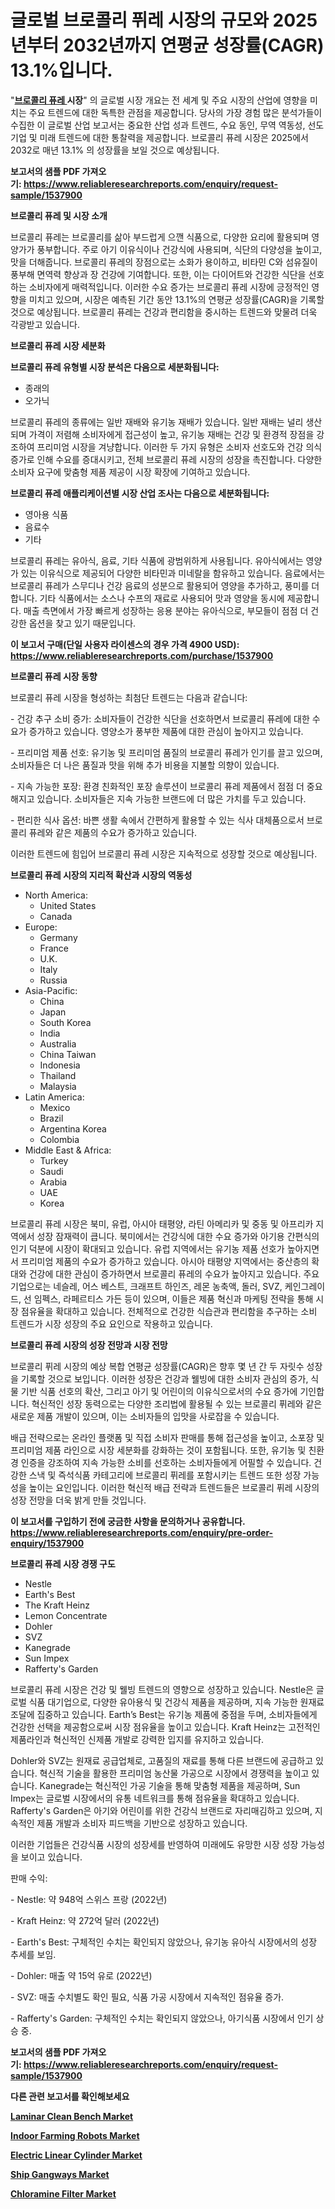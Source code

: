 <p><h1>글로벌 브로콜리 퓌레 시장의 규모와 2025년부터 2032년까지 연평균 성장률(CAGR) 13.1%입니다.</h1></p><p>"<strong><a href="https://www.reliableresearchreports.com/broccoli-puree-r1537900?utm_campaign=106&utm_medium=7&utm_source=Github&utm_content=ia&utm_term=09042025&utm_id=broccoli-puree">브로콜리 퓨레&nbsp;</a></strong><strong>시장</strong>" 의 글로벌 시장 개요는 전 세계 및 주요 시장의 산업에 영향을 미치는 주요 트렌드에 대한 독특한 관점을 제공합니다. 당사의 가장 경험 많은 분석가들이 수집한 이 글로벌 산업 보고서는 중요한 산업 성과 트렌드, 수요 동인, 무역 역동성, 선도 기업 및 미래 트렌드에 대한 통찰력을 제공합니다. 브로콜리 퓨레 시장은 2025에서 2032로 매년 13.1% 의 성장률을 보일 것으로 예상됩니다.&nbsp;</p>
<p><strong>보고서의 샘플 PDF 가져오기:&nbsp;<a href="https://www.reliableresearchreports.com/enquiry/request-sample/1537900?utm_campaign=106&utm_medium=7&utm_source=Github&utm_content=ia&utm_term=09042025&utm_id=broccoli-puree">https://www.reliableresearchreports.com/enquiry/request-sample/1537900</a></strong></p>
<p><strong>브로콜리 퓨레 및 시장 소개</strong></p>
<p><p>브로콜리 퓨레는 브로콜리를 삶아 부드럽게 으깬 식품으로, 다양한 요리에 활용되며 영양가가 풍부합니다. 주로 아기 이유식이나 건강식에 사용되며, 식단의 다양성을 높이고, 맛을 더해줍니다. 브로콜리 퓨레의 장점으로는 소화가 용이하고, 비타민 C와 섬유질이 풍부해 면역력 향상과 장 건강에 기여합니다. 또한, 이는 다이어트와 건강한 식단을 선호하는 소비자에게 매력적입니다. 이러한 수요 증가는 브로콜리 퓨레 시장에 긍정적인 영향을 미치고 있으며, 시장은 예측된 기간 동안 13.1%의 연평균 성장률(CAGR)을 기록할 것으로 예상됩니다. 브로콜리 퓨레는 건강과 편리함을 중시하는 트렌드와 맞물려 더욱 각광받고 있습니다.</p></p>
<p><strong>브로콜리 퓨레 시장 세분화</strong></p>
<p><strong>브로콜리 퓨레 유형별 시장 분석은 다음으로 세분화됩니다:</strong></p>
<p><ul><li>종래의</li><li>오가닉</li></ul></p>
<p><p>브로콜리 퓨레의 종류에는 일반 재배와 유기농 재배가 있습니다. 일반 재배는 널리 생산되며 가격이 저렴해 소비자에게 접근성이 높고, 유기농 재배는 건강 및 환경적 장점을 강조하여 프리미엄 시장을 겨냥합니다. 이러한 두 가지 유형은 소비자 선호도와 건강 의식 증가로 인해 수요를 증대시키고, 전체 브로콜리 퓨레 시장의 성장을 촉진합니다. 다양한 소비자 요구에 맞춤형 제품 제공이 시장 확장에 기여하고 있습니다.</p></p>
<p><strong>브로콜리 퓨레 애플리케이션별 시장 산업 조사는 다음으로 세분화됩니다:</strong></p>
<p><ul><li>영아용 식품</li><li>음료수</li><li>기타</li></ul></p>
<p><p>브로콜리 퓨레는 유아식, 음료, 기타 식품에 광범위하게 사용됩니다. 유아식에서는 영양가 있는 이유식으로 제공되어 다양한 비타민과 미네랄을 함유하고 있습니다. 음료에서는 브로콜리 퓨레가 스무디나 건강 음료의 성분으로 활용되어 영양을 추가하고, 풍미를 더합니다. 기타 식품에서는 소스나 수프의 재료로 사용되어 맛과 영양을 동시에 제공합니다. 매출 측면에서 가장 빠르게 성장하는 응용 분야는 유아식으로, 부모들이 점점 더 건강한 옵션을 찾고 있기 때문입니다.</p></p>
<p><strong>이 보고서 구매(단일 사용자 라이센스의 경우 가격 4900 USD): <a href="https://www.reliableresearchreports.com/purchase/1537900?utm_campaign=106&utm_medium=7&utm_source=Github&utm_content=ia&utm_term=09042025&utm_id=broccoli-puree">https://www.reliableresearchreports.com/purchase/1537900</a></strong></p>
<p><strong>브로콜리 퓨레 시장 동향</strong></p>
<p><p>브로콜리 퓨레 시장을 형성하는 최첨단 트렌드는 다음과 같습니다:</p><p>- 건강 추구 소비 증가: 소비자들이 건강한 식단을 선호하면서 브로콜리 퓨레에 대한 수요가 증가하고 있습니다. 영양소가 풍부한 제품에 대한 관심이 높아지고 있습니다.</p><p>- 프리미엄 제품 선호: 유기농 및 프리미엄 품질의 브로콜리 퓨레가 인기를 끌고 있으며, 소비자들은 더 나은 품질과 맛을 위해 추가 비용을 지불할 의향이 있습니다.</p><p>- 지속 가능한 포장: 환경 친화적인 포장 솔루션이 브로콜리 퓨레 제품에서 점점 더 중요해지고 있습니다. 소비자들은 지속 가능한 브랜드에 더 많은 가치를 두고 있습니다.</p><p>- 편리한 식사 옵션: 바쁜 생활 속에서 간편하게 활용할 수 있는 식사 대체품으로서 브로콜리 퓨레와 같은 제품의 수요가 증가하고 있습니다.</p><p>이러한 트렌드에 힘입어 브로콜리 퓨레 시장은 지속적으로 성장할 것으로 예상됩니다.</p></p>
<p><strong>브로콜리 퓨레 시장의 지리적 확산과 시장의 역동성</strong></p>
<p><ul>
    <li>
        North America:
        <ul>
            <li>United States</li>
            <li>Canada</li>
        </ul>
    </li>
    <li>
        Europe:
        <ul>
            <li>Germany</li>
            <li>France</li>
            <li>U.K.</li>
            <li>Italy</li>
            <li>Russia</li>
        </ul>
    </li>
    <li>
        Asia-Pacific:
        <ul>
            <li>China</li>
            <li>Japan</li>
            <li>South Korea</li>
            <li>India</li>
            <li>Australia</li>
            <li>China Taiwan</li>
            <li>Indonesia</li>
            <li>Thailand</li>
            <li>Malaysia</li>
        </ul>
    </li>
    <li>
        Latin America:
        <ul>
            <li>Mexico</li>
            <li>Brazil</li>
            <li>Argentina Korea</li>
            <li>Colombia</li>
        </ul>
    </li>
    <li>
        Middle East & Africa:
        <ul>
            <li>Turkey</li>
            <li>Saudi</li>
            <li>Arabia</li>
            <li>UAE</li>
            <li>Korea</li>
        </ul>
    </li>
    </ul></p>
<p><p>브로콜리 퓨레 시장은 북미, 유럽, 아시아 태평양, 라틴 아메리카 및 중동 및 아프리카 지역에서 성장 잠재력이 큽니다. 북미에서는 건강식에 대한 수요 증가와 아기용 간편식의 인기 덕분에 시장이 확대되고 있습니다. 유럽 지역에서는 유기농 제품 선호가 높아지면서 프리미엄 제품의 수요가 증가하고 있습니다. 아시아 태평양 지역에서는 중산층의 확대와 건강에 대한 관심이 증가하면서 브로콜리 퓨레의 수요가 높아지고 있습니다. 주요 기업으로는 네슬레, 어스 베스트, 크래프트 하인즈, 레몬 농축액, 돌러, SVZ, 케인그레이드, 선 임펙스, 라페르티스 가든 등이 있으며, 이들은 제품 혁신과 마케팅 전략을 통해 시장 점유율을 확대하고 있습니다. 전체적으로 건강한 식습관과 편리함을 추구하는 소비 트렌드가 시장 성장의 주요 요인으로 작용하고 있습니다.</p></p>
<p><strong>브로콜리 퓨레 시장의 성장 전망과 시장 전망</strong></p>
<p><p>브로콜리 퓌레 시장의 예상 복합 연평균 성장률(CAGR)은 향후 몇 년 간 두 자릿수 성장을 기록할 것으로 보입니다. 이러한 성장은 건강과 웰빙에 대한 소비자 관심의 증가, 식물 기반 식품 선호의 확산, 그리고 아기 및 어린이의 이유식으로서의 수요 증가에 기인합니다. 혁신적인 성장 동력으로는 다양한 조리법에 활용될 수 있는 브로콜리 퓌레와 같은 새로운 제품 개발이 있으며, 이는 소비자들의 입맛을 사로잡을 수 있습니다.</p><p>배급 전략으로는 온라인 플랫폼 및 직접 소비자 판매를 통해 접근성을 높이고, 소포장 및 프리미엄 제품 라인으로 시장 세분화를 강화하는 것이 포함됩니다. 또한, 유기농 및 친환경 인증을 강조하여 지속 가능한 소비를 선호하는 소비자들에게 어필할 수 있습니다. 건강한 스낵 및 즉석식품 카테고리에 브로콜리 퓌레를 포함시키는 트렌드 또한 성장 가능성을 높이는 요인입니다. 이러한 혁신적 배급 전략과 트렌드들은 브로콜리 퓌레 시장의 성장 전망을 더욱 밝게 만들 것입니다.</p></p>
<p><strong>이 보고서를 구입하기 전에 궁금한 사항을 문의하거나 공유합니다. <a href="https://www.reliableresearchreports.com/enquiry/pre-order-enquiry/1537900?utm_campaign=106&utm_medium=7&utm_source=Github&utm_content=ia&utm_term=09042025&utm_id=broccoli-puree">https://www.reliableresearchreports.com/enquiry/pre-order-enquiry/1537900</a></strong></p>
<p><strong>브로콜리 퓨레 시장 경쟁 구도</strong></p>
<p><ul><li>Nestle</li><li>Earth's Best</li><li>The Kraft Heinz</li><li>Lemon Concentrate</li><li>Dohler</li><li>SVZ</li><li>Kanegrade</li><li>Sun Impex</li><li>Rafferty's Garden</li></ul></p>
<p><p>브로콜리 퓨레 시장은 건강 및 웰빙 트렌드의 영향으로 성장하고 있습니다. Nestle은 글로벌 식품 대기업으로, 다양한 유아용식 및 건강식 제품을 제공하며, 지속 가능한 원재료 조달에 집중하고 있습니다. Earth’s Best는 유기농 제품에 중점을 두며, 소비자들에게 건강한 선택을 제공함으로써 시장 점유율을 높이고 있습니다. Kraft Heinz는 고전적인 제품라인과 혁신적인 신제품 개발로 강력한 입지를 유지하고 있습니다.</p><p>Dohler와 SVZ는 원재료 공급업체로, 고품질의 재료를 통해 다른 브랜드에 공급하고 있습니다. 혁신적 기술을 활용한 프리미엄 농산물 가공으로 시장에서 경쟁력을 높이고 있습니다. Kanegrade는 혁신적인 가공 기술을 통해 맞춤형 제품을 제공하며, Sun Impex는 글로벌 시장에서의 유통 네트워크를 통해 점유율을 확대하고 있습니다. Rafferty's Garden은 아기와 어린이를 위한 건강식 브랜드로 자리매김하고 있으며, 지속적인 제품 개발과 소비자 피드백을 기반으로 성장하고 있습니다.</p><p>이러한 기업들은 건강식품 시장의 성장세를 반영하여 미래에도 유망한 시장 성장 가능성을 보이고 있습니다.</p><p>판매 수익:</p><p>- Nestle: 약 948억 스위스 프랑 (2022년)</p><p>- Kraft Heinz: 약 272억 달러 (2022년)</p><p>- Earth's Best: 구체적인 수치는 확인되지 않았으나, 유기농 유아식 시장에서의 성장 추세를 보임. </p><p>- Dohler: 매출 약 15억 유로 (2022년) </p><p>- SVZ: 매출 수치별도 확인 필요, 식품 가공 시장에서 지속적인 점유율 증가. </p><p>- Rafferty's Garden: 구체적인 수치는 확인되지 않았으나, 아기식품 시장에서 인기 상승 중.</p></p>
<p><strong>보고서의 샘플 PDF 가져오기:&nbsp;<a href="https://www.reliableresearchreports.com/enquiry/request-sample/1537900?utm_campaign=106&utm_medium=7&utm_source=Github&utm_content=ia&utm_term=09042025&utm_id=broccoli-puree">https://www.reliableresearchreports.com/enquiry/request-sample/1537900</a></strong></p>
<p><strong></strong></p>
<p><strong></strong></p>
<p><strong></strong></p>
<p><strong></strong></p>
<p><strong>다른 관련 보고서를 확인해보세요</strong></p>
<p><strong><p><a href="https://github.com/warshatulang0/Market-Research-Report-List-1/blob/main/laminar-clean-bench-market.md?utm_campaign=106&utm_medium=7&utm_source=Github&utm_content=ia&utm_term=09042025&utm_id=broccoli-puree">Laminar Clean Bench Market</a></p><p><a href="https://github.com/yepezkommakp/Market-Research-Report-List-1/blob/main/indoor-farming-robots-market.md?utm_campaign=106&utm_medium=7&utm_source=Github&utm_content=ia&utm_term=09042025&utm_id=broccoli-puree">Indoor Farming Robots Market</a></p><p><a href="https://github.com/syiqvanyo/Market-Research-Report-List-1/blob/main/electric-linear-cylinder-market.md?utm_campaign=106&utm_medium=7&utm_source=Github&utm_content=ia&utm_term=09042025&utm_id=broccoli-puree">Electric Linear Cylinder Market</a></p><p><a href="https://github.com/gripeluigstt/Market-Research-Report-List-1/blob/main/ship-gangways-market.md?utm_campaign=106&utm_medium=7&utm_source=Github&utm_content=ia&utm_term=09042025&utm_id=broccoli-puree">Ship Gangways Market</a></p><p><a href="https://github.com/minakibanov/Market-Research-Report-List-1/blob/main/chloramine-filter-market.md?utm_campaign=106&utm_medium=7&utm_source=Github&utm_content=ia&utm_term=09042025&utm_id=broccoli-puree">Chloramine Filter Market</a></p></strong></p>
<p></p>